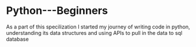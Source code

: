 # Python---Beginners
As a part of this specilization I started my journey of writing code in python, understanding its data structures and using APIs to pull in the data to sql database
